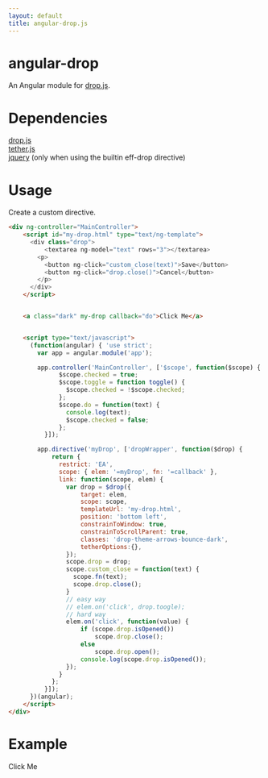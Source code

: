 ```yaml
---
layout: default
title: angular-drop.js
---
```


# angular-drop
An Angular module for [drop.js](http://github.hubspot.com/drop/docs/welcome/).

# Dependencies
[drop.js](http://github.hubspot.com/drop/docs/welcome/)  
[tether.js](http://github.hubspot.com/tether/)  
[jquery](http://jquery.com/) (only when using the builtin eff-drop directive)

# Usage

Create a custom directive.  

```html
<div ng-controller="MainController">
    <script id="my-drop.html" type="text/ng-template">
      <div class="drop">
          <textarea ng-model="text" rows="3"></textarea>
        <p>
          <button ng-click="custom_close(text)">Save</button>
          <button ng-click="drop.close()">Cancel</button>
        </p>
      </div>
    </script>


    <a class="dark" my-drop callback="do">Click Me</a>


    <script type="text/javascript">
      (function(angular) { 'use strict';
        var app = angular.module('app');

        app.controller('MainController', ['$scope', function($scope) {
              $scope.checked = true;
              $scope.toggle = function toggle() {
                $scope.checked = !$scope.checked;
              };
              $scope.do = function(text) {
                console.log(text);
                $scope.checked = false;
              };
          }]);

        app.directive('myDrop', ['dropWrapper', function($drop) {
            return {
              restrict: 'EA',
              scope: { elem: '=myDrop', fn: '=callback' },
              link: function(scope, elem) {
                var drop = $drop({
                    target: elem,
                    scope: scope,
                    templateUrl: 'my-drop.html',
                    position: 'bottom left',
                    constrainToWindow: true,
                    constrainToScrollParent: true,
                    classes: 'drop-theme-arrows-bounce-dark',
                    tetherOptions:{},
                });
                scope.drop = drop;
                scope.custom_close = function(text) {
                  scope.fn(text);
                  scope.drop.close();
                }
                // easy way
                // elem.on('click', drop.toogle);
                // hard way
                elem.on('click', function(value) {
                    if (scope.drop.isOpened())
                        scope.drop.close();
                    else
                        scope.drop.open();
                    console.log(scope.drop.isOpened());
                });
              }
            };
          }]);
      })(angular);
    </script>
</div>
```

# Example

<div ng-controller="MainController">
    <script id="my-drop.html" type="text/ng-template">
      <div class="drop">
          <textarea ng-model="text" rows="3"></textarea>
        <p>
          <button ng-click="custom_close(text)">Save</button>
          <button ng-click="drop.close()">Cancel</button>
        </p>
      </div>
    </script>
    <a class="dark" my-drop callback="do">Click Me</a>
    <script type="text/javascript">
      (function(angular) { 'use strict';
        var app = angular.module('app');
        app.controller('MainController', ['$scope', function($scope) {
              $scope.checked = true;
              $scope.toggle = function toggle() {
                $scope.checked = !$scope.checked;
              };
              $scope.do = function(text) {
                console.log(text);
                $scope.checked = false;
              };
          }]);
        app.directive('myDrop', ['dropWrapper', function($drop) {
            return {
              restrict: 'EA',
              scope: { elem: '=myDrop', fn: '=callback' },
              link: function(scope, elem) {
                var drop = $drop({
                    target: elem,
                    scope: scope,
                    templateUrl: 'my-drop.html',
                    position: 'bottom left',
                    constrainToWindow: true,
                    constrainToScrollParent: true,
                    classes: 'drop-theme-arrows-bounce-dark',
                    tetherOptions:{},
                });
                scope.drop = drop;
                scope.custom_close = function(text) {
                  scope.fn(text);
                  scope.drop.close();
                }
                // easy way
                // elem.on('click', drop.toogle);
                // hard way
                elem.on('click', function(value) {
                    if (scope.drop.isOpened())
                        scope.drop.close();
                    else
                        scope.drop.open();
                    console.log(scope.drop.isOpened());
                });
              }
            };
          }]);
      })(angular);
    </script>
</div>
